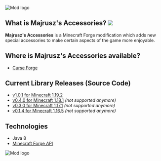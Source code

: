 ![Mod logo](https://github.com/Majrusz/MajruszsAccessories/blob/1.19.X/textures/logo.png?raw=true)

## What is Majrusz's Accessories? [![](http://cf.way2muchnoise.eu/full_majruszs-accessories_downloads.svg)](https://www.curseforge.com/minecraft/mc-mods/majruszs-accessories)
**Majrusz's Accessories** is a Minecraft Forge modification which adds new special accessories to make certain aspects of the game more enjoyable.

## Where is Majrusz's Accessories available?
- [Curse Forge](https://www.curseforge.com/minecraft/mc-mods/majruszs-accessories)

## Current Library Releases (Source Code)
- [v1.0.1 for Minecraft 1.19.2](https://github.com/Majrusz/MajruszAccessories/tree/1.19.X)
- [v0.4.0 for Minecraft 1.18.1](https://github.com/Majrusz/MajruszAccessories/tree/1.18.1) *(not supported anymore)*
- [v0.3.0 for Minecraft 1.17.1](https://github.com/Majrusz/MajruszAccessories/tree/1.17.1) *(not supported anymore)*
- [v0.1.4 for Minecraft 1.16.5](https://github.com/Majrusz/MajruszAccessories/tree/1.16.5) *(not supported anymore)*

## Technologies
- Java 8
- [Minecraft Forge API](https://github.com/MinecraftForge/MinecraftForge)

![Mod logo](https://github.com/Majrusz/MajruszsAccessories/blob/1.19.X/textures/languages.png?raw=true)